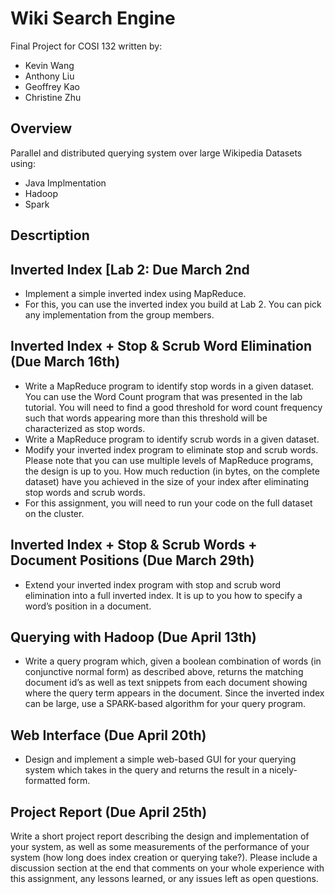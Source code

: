 # Wiki Search Engine
Final Project for COSI 132 written by:
- Kevin Wang
- Anthony Liu
- Geoffrey Kao
- Christine Zhu

## Overview
Parallel and distributed querying system over large Wikipedia Datasets using:
- Java Implmentation
- Hadoop
- Spark

## Descrtiption
## Inverted Index [Lab 2: Due March 2nd
- Implement a simple inverted index using MapReduce.
- For this, you can use the inverted index you build at Lab 2. You can pick any implementation from
the group members.

## Inverted Index + Stop & Scrub Word Elimination (Due March 16th)
- Write a MapReduce program to identify stop words in a given dataset. You can use the Word Count
program that was presented in the lab tutorial. You will need to find a good threshold for word count
frequency such that words appearing more than this threshold will be characterized as stop words.
- Write a MapReduce program to identify scrub words in a given dataset.
- Modify your inverted index program to eliminate stop and scrub words. Please note that you can use
multiple levels of MapReduce programs, the design is up to you. How much reduction (in bytes, on
the complete dataset) have you achieved in the size of your index after eliminating stop words and
scrub words.
- For this assignment, you will need to run your code on the full dataset on the cluster.

## Inverted Index + Stop & Scrub Words + Document Positions (Due March 29th)
- Extend your inverted index program with stop and scrub word elimination into a full inverted index.
It is up to you how to specify a word’s position in a document.

## Querying with Hadoop (Due April 13th)
- Write a query program which, given a boolean combination of words (in conjunctive normal form)
as described above, returns the matching document id’s as well as text snippets from each document
showing where the query term appears in the document. Since the inverted index can be large, use a
SPARK-based algorithm for your query program.

## Web Interface (Due April 20th)
- Design and implement a simple web-based GUI for your querying system which takes in the query and
returns the result in a nicely-formatted form.


## Project Report (Due April 25th)
Write a short project report describing the design and implementation of your system, as well as some
measurements of the performance of your system (how long does index creation or querying take?). Please
include a discussion section at the end that comments on your whole experience with this assignment, any
lessons learned, or any issues left as open questions.
